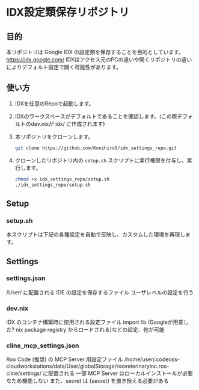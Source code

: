 # IDX設定類保存リポジトリ

## 目的

本リポジトリは Google IDX の設定類を保存することを目的としています。
https://idx.google.com/
IDXはアクセス元のPCの違いや開くリポジトリの違いによりデフォルト設定で開く可能性があります。

## 使い方

1.  IDXを任意のRepoで起動します。
2.  IDXのワークスペースがデフォルトであることを確認します。(この際デフォルトのdev.nixが idx/ に作成されます)
3.  本リポジトリをクローンします。

    ```bash
    git clone https://github.com/KunihiroS/idx_settings_repo.git
    ```
4.  クローンしたリポジトリ内の `setup.sh` スクリプトに実行権限を付与し、実行します。

    ```bash
    chmod +x idx_settings_repo/setup.sh
    ./idx_settings_repo/setup.sh
    ```

## Setup

### setup.sh
本スクリプトは下記の各種設定を自動で反映し、カスタムした環境を再現します。

## Settings

### settings.json

/User/ に配置される IDE の設定を保存するファイル
ユーザレベルの設定を行う

### dev.nix

IDX のコンテナ構築時に使用される設定ファイル
import lib (Googleが用意した? nix package registry からロードされる)などの設定、他が可能

### cline_mcp_settings.json

Roo Code (推奨) の MCP Server 用設定ファイル
/home/user/.codeoss-cloudworkstations/data/User/globalStorage/rooveterinaryinc.roo-cline/settings/
に配置される
一部 MCP Server はローカルインストールが必要なため機能しない
また、secret は {secret} を置き換える必要がある
